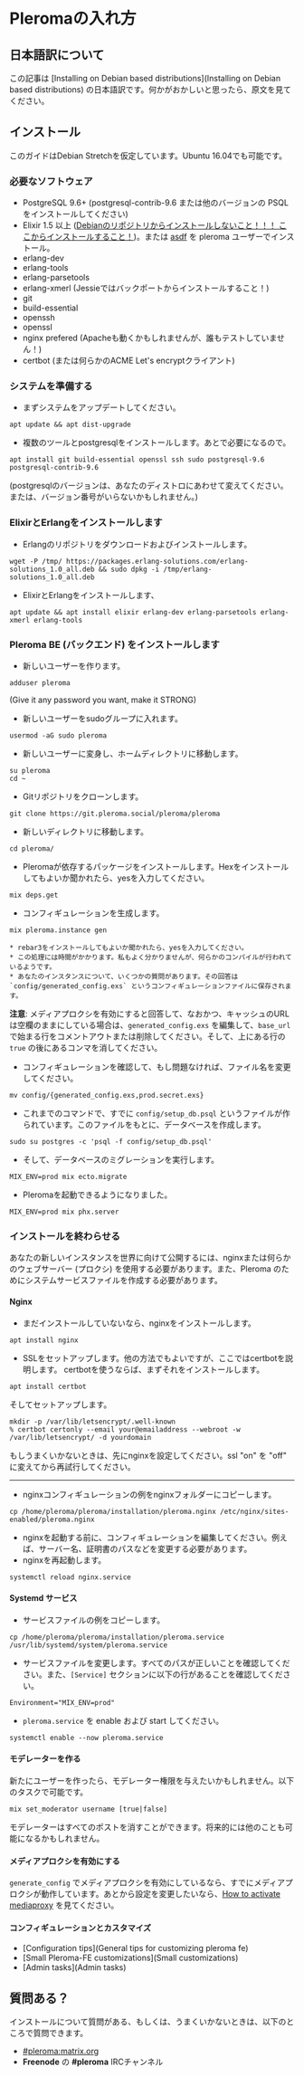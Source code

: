 # Pleromaの入れ方
## 日本語訳について

この記事は [Installing on Debian based distributions](Installing on Debian based distributions) の日本語訳です。何かがおかしいと思ったら、原文を見てください。

## インストール

このガイドはDebian Stretchを仮定しています。Ubuntu 16.04でも可能です。

### 必要なソフトウェア

- PostgreSQL 9.6+ (postgresql-contrib-9.6 または他のバージョンの PSQL をインストールしてください)
- Elixir 1.5 以上 ([Debianのリポジトリからインストールしないこと！！！ ここからインストールすること！](https://elixir-lang.org/install.html#unix-and-unix-like))。または [asdf](https://github.com/asdf-vm/asdf) を pleroma ユーザーでインストール。
- erlang-dev
- erlang-tools
- erlang-parsetools
- erlang-xmerl (Jessieではバックポートからインストールすること！)
- git
- build-essential
- openssh
- openssl
- nginx prefered (Apacheも動くかもしれませんが、誰もテストしていません！)
- certbot (または何らかのACME Let's encryptクライアント)

### システムを準備する

* まずシステムをアップデートしてください。
```
apt update && apt dist-upgrade
```

* 複数のツールとpostgresqlをインストールします。あとで必要になるので。
```
apt install git build-essential openssl ssh sudo postgresql-9.6 postgresql-contrib-9.6
```
(postgresqlのバージョンは、あなたのディストロにあわせて変えてください。または、バージョン番号がいらないかもしれません。)

### ElixirとErlangをインストールします

* Erlangのリポジトリをダウンロードおよびインストールします。
```
wget -P /tmp/ https://packages.erlang-solutions.com/erlang-solutions_1.0_all.deb && sudo dpkg -i /tmp/erlang-solutions_1.0_all.deb
```

* ElixirとErlangをインストールします、
```
apt update && apt install elixir erlang-dev erlang-parsetools erlang-xmerl erlang-tools
```

### Pleroma BE (バックエンド) をインストールします

*  新しいユーザーを作ります。
```
adduser pleroma
``` 
(Give it any password you want, make it STRONG)

*  新しいユーザーをsudoグループに入れます。
```
usermod -aG sudo pleroma
```

*  新しいユーザーに変身し、ホームディレクトリに移動します。
```
su pleroma
cd ~
```

*  Gitリポジトリをクローンします。
```
git clone https://git.pleroma.social/pleroma/pleroma
```

*  新しいディレクトリに移動します。
```
cd pleroma/
```

* Pleromaが依存するパッケージをインストールします。Hexをインストールしてもよいか聞かれたら、yesを入力してください。
```
mix deps.get
```

* コンフィギュレーションを生成します。
```
mix pleroma.instance gen
```
    * rebar3をインストールしてもよいか聞かれたら、yesを入力してください。
    * この処理には時間がかかります。私もよく分かりませんが、何らかのコンパイルが行われているようです。
    * あなたのインスタンスについて、いくつかの質問があります。その回答は `config/generated_config.exs` というコンフィギュレーションファイルに保存されます。

**注意**: メディアプロクシを有効にすると回答して、なおかつ、キャッシュのURLは空欄のままにしている場合は、`generated_config.exs` を編集して、`base_url` で始まる行をコメントアウトまたは削除してください。そして、上にある行の `true` の後にあるコンマを消してください。

* コンフィギュレーションを確認して、もし問題なければ、ファイル名を変更してください。
```
mv config/{generated_config.exs,prod.secret.exs}
```

* これまでのコマンドで、すでに `config/setup_db.psql` というファイルが作られています。このファイルをもとに、データベースを作成します。
```
sudo su postgres -c 'psql -f config/setup_db.psql'
```

* そして、データベースのミグレーションを実行します。
```
MIX_ENV=prod mix ecto.migrate
```

* Pleromaを起動できるようになりました。
```
MIX_ENV=prod mix phx.server
```

### インストールを終わらせる

あなたの新しいインスタンスを世界に向けて公開するには、nginxまたは何らかのウェブサーバー (プロクシ) を使用する必要があります。また、Pleroma のためにシステムサービスファイルを作成する必要があります。

#### Nginx

* まだインストールしていないなら、nginxをインストールします。
```
apt install nginx
```

* SSLをセットアップします。他の方法でもよいですが、ここではcertbotを説明します。
certbotを使うならば、まずそれをインストールします。
```
apt install certbot
```
そしてセットアップします。
```
mkdir -p /var/lib/letsencrypt/.well-known
% certbot certonly --email your@emailaddress --webroot -w /var/lib/letsencrypt/ -d yourdomain
```
もしうまくいかないときは、先にnginxを設定してください。ssl "on" を "off" に変えてから再試行してください。

---

* nginxコンフィギュレーションの例をnginxフォルダーにコピーします。
```
cp /home/pleroma/pleroma/installation/pleroma.nginx /etc/nginx/sites-enabled/pleroma.nginx
```

* nginxを起動する前に、コンフィギュレーションを編集してください。例えば、サーバー名、証明書のパスなどを変更する必要があります。
* nginxを再起動します。
```
systemctl reload nginx.service
```

#### Systemd サービス

* サービスファイルの例をコピーします。
```
cp /home/pleroma/pleroma/installation/pleroma.service /usr/lib/systemd/system/pleroma.service
```

* サービスファイルを変更します。すべてのパスが正しいことを確認してください。また、`[Service]` セクションに以下の行があることを確認してください。
```
Environment="MIX_ENV=prod"
```

* `pleroma.service` を enable および start してください。
```
systemctl enable --now pleroma.service
```

#### モデレーターを作る

新たにユーザーを作ったら、モデレーター権限を与えたいかもしれません。以下のタスクで可能です。
```
mix set_moderator username [true|false]
```

モデレーターはすべてのポストを消すことができます。将来的には他のことも可能になるかもしれません。

#### メディアプロクシを有効にする

`generate_config` でメディアプロクシを有効にしているなら、すでにメディアプロクシが動作しています。あとから設定を変更したいなら、[How to activate mediaproxy](How-to-activate-mediaproxy) を見てください。

#### コンフィギュレーションとカスタマイズ

* [Configuration tips](General tips for customizing pleroma fe)
* [Small Pleroma-FE customizations](Small customizations)
* [Admin tasks](Admin tasks)

## 質問ある？

インストールについて質問がある、もしくは、うまくいかないときは、以下のところで質問できます。

* [#pleroma:matrix.org](https://matrix.heldscal.la/#/room/#freenode_#pleroma:matrix.org)
* **Freenode** の **#pleroma** IRCチャンネル
